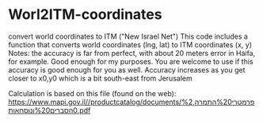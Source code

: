 # Worl2ITM-coordinates
convert world coordinates to ITM ("New Israel Net")
This code includes a function that converts world coordinates (lng, lat)  to ITM coordinates (x, y)
Notes: the accuracy is far from perfect, with about 20 meters error in Haifa, for example. Good enough for my purposes. You are welcome to use if this accuracy is good enough for you as well.
       Accuracy increases as you get closer to x0,y0 which is a bit south-east from Jerusalem

Calculation is based on this file (found on the web):
https://www.mapi.gov.il//productcatalog/documents/פרמטרי%20התמרה,%20הסברים%20ונוסחאות.pdf
